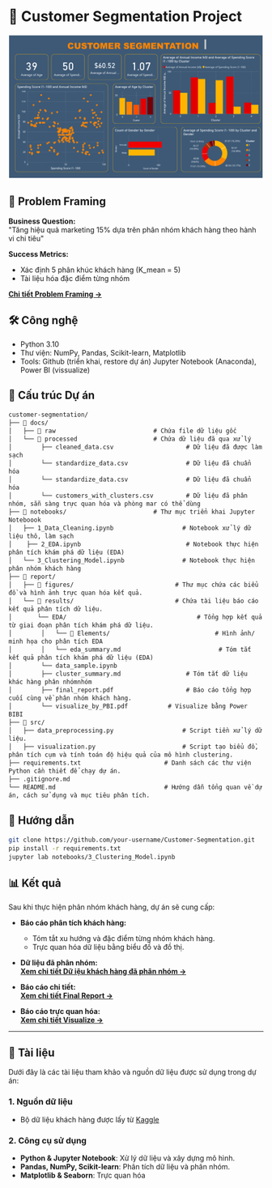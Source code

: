 # 🎯 Customer Segmentation Project
![Cluster Visualization](reports/results/visualize_final_Cluster.png)

## 📌 Problem Framing 
**Business Question:**  
"Tăng hiệu quả marketing 15% dựa trên phân nhóm khách hàng theo hành vi chi tiêu"

**Success Metrics:**  
- Xác định 5 phân khúc khách hàng (K_mean = 5)  
- Tài liệu hóa đặc điểm từng nhóm
  
[**Chi tiết Problem Framing →**](docs/Problem_Framing.md)

## 🛠 **Công nghệ**
- Python 3.10
- Thư viện: NumPy, Pandas, Scikit-learn, Matplotlib
- Tools: Github (triển khai, restore dự án) Jupyter Notebook (Anaconda), Power BI (vissualize)

## 📂 **Cấu trúc Dự án**

```plaintext
customer-segmentation/
├── 📂 docs/
│   ├── 📂 raw                           # Chứa file dữ liệu gốc
│   └── 📂 processed                     # Chứa dữ liệu đã qua xử lý
│        ├── cleaned_data.csv                    # Dữ liệu đã được làm sạch
│        └── standardize_data.csv                # Dữ liệu đã chuẩn hóa
│        └── standardize_data.csv                # Dữ liệu đã chuẩn hóa
│        └── customers_with_clusters.csv         # Dữ liệu đã phân nhóm, sẵn sàng trực quan hóa và phòng mar có thể dùng
├── 📂 notebooks/                        # Thư mục triển khai Jupyter Noteboook
│   ├── 1_Data_Cleaning.ipynb                   # Notebook xử lý dữ liệu thô, làm sạch 
│    ├── 2_EDA.ipynb                             # Notebook thực hiện phân tích khám phá dữ liệu (EDA)
│   └── 3_Clustering_Model.ipynb                # Notebook thực hiện phân nhóm khách hàng
├── 📂 report/
│   ├── 📂 figures/                            # Thư mục chứa các biểu đồ và hình ảnh trực quan hóa kết quả.
│   └── 📂 results/                            # Chứa tài liệu báo cáo kết quả phân tích dữ liệu.     
│       └── EDA/                                    # Tổng hợp kết quả từ giai đoạn phân tích khám phá dữ liệu. 
│        │   └── 📂 Elements/                             # Hình ảnh/ minh họa cho phân tích EDA
│        │   └── eda_summary.md                           # Tóm tắt kết quả phân tích khám phá dữ liệu (EDA) 
│        └── data_sample.ipynb
│        ├── cluster_summary.md                  # Tóm tắt dữ liệu khác hàng phân nhómnhóm
│        ├── final_report.pdf                    # Báo cáo tổng hợp cuối cùng về phân nhóm khách hàng.
│        └── visualize_by_PBI.pdf           # Visualize bằng Power BIBI
├── 📂 src/
│   ├── data_preprocessing.py                   # Script tiền xử lý dữ liệu.
│   ├── visualization.py                        # Script tạo biểu đồ, phân tích cụm và tính toán độ hiệu quả của mô hình clustering.  
├── requirements.txt                       # Danh sách các thư viện Python cần thiết để chạy dự án.
├── .gitignore.md
└── README.md                              # Hướng dẫn tổng quan về dự án, cách sử dụng và mục tiêu phân tích.
```
## 📖 Hướng dẫn  
```bash
git clone https://github.com/your-username/Customer-Segmentation.git
pip install -r requirements.txt
jupyter lab notebooks/3_Clustering_Model.ipynb  

```

## 📊 Kết quả  
Sau khi thực hiện phân nhóm khách hàng, dự án sẽ cung cấp:

- **Báo cáo phân tích khách hàng:**  
  - Tóm tắt xu hướng và đặc điểm từng nhóm khách hàng.  
  - Trực quan hóa dữ liệu bằng biểu đồ và đồ thị.  

- **Dữ liệu đã phân nhóm:**  
[**Xem chi tiết Dữ iệu khách hàng đã phân nhóm →**](data/processed/customers_with_clusters.csv)  

- **Báo cáo chi tiết:**  
[**Xem chi tiết Final Report →**](reports/results/final_report.pdf)

- **Báo cáo trực quan hóa:**  
[**Xem chi tiết Visualize →**](reports/results/visualize_by_PBI.pdf)

---

## 📑 Tài liệu  
Dưới đây là các tài liệu tham khảo và nguồn dữ liệu được sử dụng trong dự án:
### 1. **Nguồn dữ liệu**  
- Bộ dữ liệu khách hàng được lấy từ [Kaggle](https://www.kaggle.com/)

### 2. **Công cụ sử dụng**  
- **Python & Jupyter Notebook**: Xử lý dữ liệu và xây dựng mô hình.  
- **Pandas, NumPy, Scikit-learn**: Phân tích dữ liệu và phân nhóm.  
- **Matplotlib & Seaborn**: Trực quan hóa 
